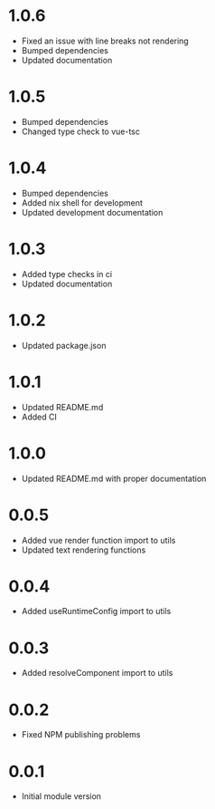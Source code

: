 # 1.0.6
- Fixed an issue with line breaks not rendering
- Bumped dependencies
- Updated documentation

# 1.0.5
- Bumped dependencies
- Changed type check to vue-tsc

# 1.0.4
- Bumped dependencies
- Added nix shell for development
- Updated development documentation

# 1.0.3
- Added type checks in ci
- Updated documentation

# 1.0.2
- Updated package.json

# 1.0.1
- Updated README.md
- Added CI

# 1.0.0
- Updated README.md with proper documentation

# 0.0.5
- Added vue render function import to utils
- Updated text rendering functions

# 0.0.4
- Added useRuntimeConfig import to utils

# 0.0.3
- Added resolveComponent import to utils

# 0.0.2
- Fixed NPM publishing problems

# 0.0.1
- Initial module version
